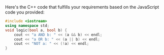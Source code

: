 
Here's the C++ code that fulfills your requirements based on the JavaScript code you provided:

```c++
#include <iostream>
using namespace std;
void logic(bool a, bool b) {
    cout << "a AND b: " << (a && b) << endl;
    cout << "a OR b: " << (a || b) << endl;
    cout << "NOT a: " << (!a) << endl;
}
```
